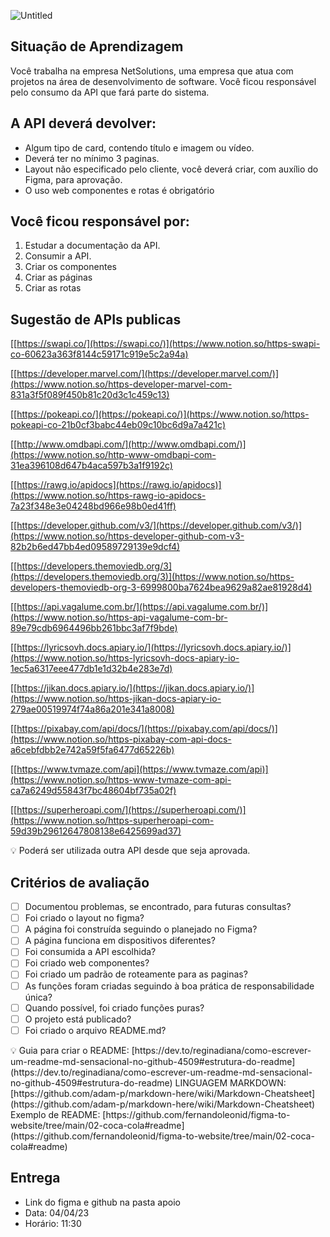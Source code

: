 ![Untitled](https://s3-us-west-2.amazonaws.com/secure.notion-static.com/c017d03b-3d34-4343-b4bc-396c9143b208/Untitled.png)

## Situação de Aprendizagem

Você trabalha na empresa NetSolutions, uma empresa que atua com projetos na área de
desenvolvimento de software. Você ficou responsável pelo consumo da API que fará parte do
sistema.

## A API deverá devolver:

- Algum tipo de card, contendo título e imagem ou vídeo.
- Deverá ter no mínimo 3 paginas.
- Layout não especificado pelo cliente, você deverá criar, com auxílio do Figma, para aprovação.
- O uso web componentes e rotas é obrigatório

## Você ficou responsável por:

1. Estudar a documentação da API.
2. Consumir a API.
3. Criar os componentes
4. Criar as páginas
5. Criar as rotas

## Sugestão de APIs publicas

[[https://swapi.co/](https://swapi.co/)](https://www.notion.so/https-swapi-co-60623a363f8144c59171c919e5c2a94a)

[[https://developer.marvel.com/](https://developer.marvel.com/)](https://www.notion.so/https-developer-marvel-com-831a3f5f089f450b81c20d3c1c459c13)

[[https://pokeapi.co/](https://pokeapi.co/)](https://www.notion.so/https-pokeapi-co-21b0cf3babc44eb09c10bc6d9a7a421c)

[[http://www.omdbapi.com/](http://www.omdbapi.com/)](https://www.notion.so/http-www-omdbapi-com-31ea396108d647b4aca597b3a1f9192c)

[[https://rawg.io/apidocs](https://rawg.io/apidocs)](https://www.notion.so/https-rawg-io-apidocs-7a23f348e3e04248bd966e98b0ed41ff)

[[https://developer.github.com/v3/](https://developer.github.com/v3/)](https://www.notion.so/https-developer-github-com-v3-82b2b6ed47bb4ed09589729139e9dcf4)

[[https://developers.themoviedb.org/3](https://developers.themoviedb.org/3)](https://www.notion.so/https-developers-themoviedb-org-3-6999800ba7624bea9629a82ae81928d4)

[[https://api.vagalume.com.br/](https://api.vagalume.com.br/)](https://www.notion.so/https-api-vagalume-com-br-89e79cdb6964496bb261bbc3af7f9bde)

[[https://lyricsovh.docs.apiary.io/](https://lyricsovh.docs.apiary.io/)](https://www.notion.so/https-lyricsovh-docs-apiary-io-1ec5a6317eee477db1e1d32b4e283e7d)

[[https://jikan.docs.apiary.io/](https://jikan.docs.apiary.io/)](https://www.notion.so/https-jikan-docs-apiary-io-279ae00519974f74a86a201e341a8008)

[[https://pixabay.com/api/docs/](https://pixabay.com/api/docs/)](https://www.notion.so/https-pixabay-com-api-docs-a6cebfdbb2e742a59f5fa6477d65226b)

[[https://www.tvmaze.com/api](https://www.tvmaze.com/api)](https://www.notion.so/https-www-tvmaze-com-api-ca7a6249d55843f7bc48604bf735a02f)

[[https://superheroapi.com/](https://superheroapi.com/)](https://www.notion.so/https-superheroapi-com-59d39b29612647808138e6425699ad37)

<aside>
💡 Poderá ser utilizada outra API desde que seja aprovada.

</aside>

## Critérios de avaliação

- [ ]  Documentou problemas, se encontrado, para futuras consultas?
- [ ]  Foi criado o layout no figma?
- [ ]  A página foi construída seguindo o planejado no Figma?
- [ ]  A página funciona em dispositivos diferentes?
- [ ]  Foi consumida a API escolhida?
- [ ]  Foi criado web componentes?
- [ ]  Foi criado um padrão de roteamente para as paginas?
- [ ]  As funções foram criadas seguindo à boa prática de responsabilidade única?
- [ ]  Quando possível, foi criado funções puras?
- [ ]  O projeto está publicado?
- [ ]  Foi criado o arquivo README.md?

<aside>
💡 Guia para criar o README:
[https://dev.to/reginadiana/como-escrever-um-readme-md-sensacional-no-github-4509#estrutura-do-readme](https://dev.to/reginadiana/como-escrever-um-readme-md-sensacional-no-github-4509#estrutura-do-readme)
LINGUAGEM MARKDOWN:
[https://github.com/adam-p/markdown-here/wiki/Markdown-Cheatsheet](https://github.com/adam-p/markdown-here/wiki/Markdown-Cheatsheet)
Exemplo de README:
[https://github.com/fernandoleonid/figma-to-website/tree/main/02-coca-cola#readme](https://github.com/fernandoleonid/figma-to-website/tree/main/02-coca-cola#readme)

</aside>

## Entrega

- Link do figma e github na pasta apoio
- Data: 04/04/23
- Horário: 11:30
